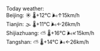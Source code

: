 Today weather:  
Beijing: ☀️   🌡️+12°C 🌬️↑15km/h  
Tianjin: 🌫  🌡️+11°C 🌬️←26km/h  
Shijiazhuang: ⛅️  🌡️+16°C 🌬️↙15km/h  
Tangshan: ⛅️  🌡️+14°C 🌬️←26km/h  

